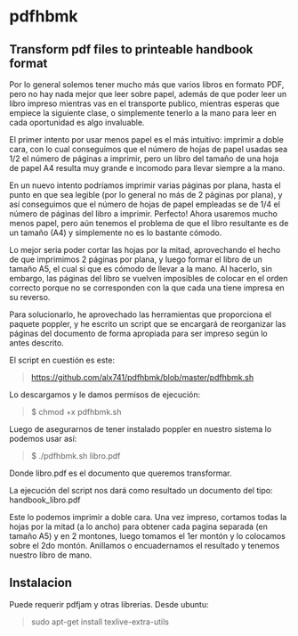 # pdfhbmk
## Transform pdf files to printeable handbook format



Por lo general solemos tener mucho más que varios libros en formato PDF, pero no hay nada mejor que leer sobre papel, además de que poder leer un libro impreso mientras vas en el transporte publico, mientras esperas que empiece la siguiente clase, o simplemente tenerlo a la mano para leer en cada oportunidad es algo invaluable.

El primer intento por usar menos papel es el más intuitivo: imprimir a doble cara, con lo cual conseguimos que el número de hojas de papel usadas sea 1/2 el número de páginas a imprimir, pero un libro del tamaño de una hoja de papel A4 resulta muy grande e incomodo para llevar siempre a la mano.

En un nuevo intento podríamos imprimir varias páginas por plana, hasta el punto en que sea legible (por lo general no más de 2 páginas por plana), y así conseguimos que el número de hojas de papel empleadas se de 1/4 el número de páginas del libro a imprimir. Perfecto! Ahora usaremos mucho menos papel, pero aún tenemos el problema de que el libro resultante es de un tamaño (A4) y simplemente no es lo bastante cómodo.

Lo mejor seria poder cortar las hojas por la mitad, aprovechando el hecho de que imprimimos 2 páginas por plana, y luego formar el libro de un tamaño A5, el cual si que es cómodo de llevar a la mano. Al hacerlo, sin embargo, las páginas del libro se vuelven imposibles de colocar en el orden correcto porque no se corresponden con la que cada una tiene impresa en su reverso.

Para solucionarlo, he aprovechado las herramientas que proporciona el paquete poppler, y he escrito un script que se encargará de reorganizar las páginas del documento de forma apropiada para ser impreso según lo antes descrito.

El script en cuestión es este:

> https://github.com/alx741/pdfhbmk/blob/master/pdfhbmk.sh

Lo descargamos y le damos permisos de ejecución:

> $ chmod +x pdfhbmk.sh

Luego de asegurarnos de tener instalado poppler en nuestro sistema lo podemos usar así:

> $ ./pdfhbmk.sh libro.pdf

Donde libro.pdf es el documento que queremos transformar.

La ejecución del script nos dará como resultado un documento del tipo: handbook_libro.pdf

Este lo podemos imprimir a doble cara. Una vez impreso, cortamos todas la hojas por la mitad (a lo ancho) para obtener cada pagina separada (en tamaño A5) y en 2 montones, luego tomamos el 1er montón y lo colocamos sobre el 2do montón. Anillamos o encuadernamos el resultado y tenemos nuestro libro de mano.


## Instalacion
Puede requerir pdfjam y otras librerias. 
Desde ubuntu: 
> sudo apt-get install texlive-extra-utils 

